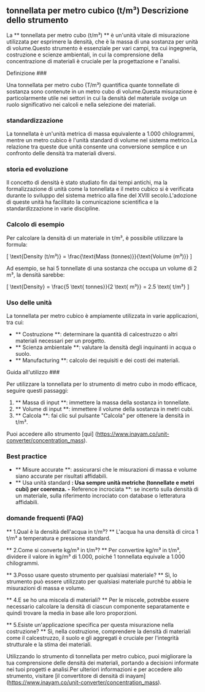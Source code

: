 ## tonnellata per metro cubico (t/m³) Descrizione dello strumento

La ** tonnellata per metro cubo (t/m³) ** è un'unità vitale di misurazione utilizzata per esprimere la densità, che è la massa di una sostanza per unità di volume.Questo strumento è essenziale per vari campi, tra cui ingegneria, costruzione e scienze ambientali, in cui la comprensione della concentrazione di materiali è cruciale per la progettazione e l'analisi.

Definizione ###

Una tonnellata per metro cubo (T/m³) quantifica quante tonnellate di sostanza sono contenute in un metro cubo di volume.Questa misurazione è particolarmente utile nei settori in cui la densità del materiale svolge un ruolo significativo nei calcoli e nella selezione dei materiali.

### standardizzazione

La tonnellata è un'unità metrica di massa equivalente a 1.000 chilogrammi, mentre un metro cubico è l'unità standard di volume nel sistema metrico.La relazione tra queste due unità consente una conversione semplice e un confronto delle densità tra materiali diversi.

### storia ed evoluzione

Il concetto di densità è stato studiato fin dai tempi antichi, ma la formalizzazione di unità come la tonnellata e il metro cubico si è verificata durante lo sviluppo del sistema metrico alla fine del XVIII secolo.L'adozione di queste unità ha facilitato la comunicazione scientifica e la standardizzazione in varie discipline.

### Calcolo di esempio

Per calcolare la densità di un materiale in t/m³, è possibile utilizzare la formula:

\[ \text{Density (t/m³)} = \frac{\text{Mass (tonnes)}}{\text{Volume (m³)}} \]

Ad esempio, se hai 5 tonnellate di una sostanza che occupa un volume di 2 m³, la densità sarebbe:

\[ \text{Density} = \frac{5 \text{ tonnes}}{2 \text{ m³}} = 2.5 \text{ t/m³} \]

### Uso delle unità

La tonnellata per metro cubico è ampiamente utilizzata in varie applicazioni, tra cui:

- ** Costruzione **: determinare la quantità di calcestruzzo o altri materiali necessari per un progetto.
- ** Scienza ambientale **: valutare la densità degli inquinanti in acqua o suolo.
- ** Manufacturing **: calcolo dei requisiti e dei costi dei materiali.

Guida all'utilizzo ###

Per utilizzare la tonnellata per lo strumento di metro cubo in modo efficace, seguire questi passaggi:

1. ** Massa di input **: immettere la massa della sostanza in tonnellate.
2. ** Volume di input **: immettere il volume della sostanza in metri cubi.
3. ** Calcola **: fai clic sul pulsante "Calcola" per ottenere la densità in t/m³.

Puoi accedere allo strumento [qui] (https://www.inayam.co/unit-converter/concentration_mass).

### Best practice

- ** Misure accurate **: assicurarsi che le misurazioni di massa e volume siano accurate per risultati affidabili.
- ** Usa unità standard **: Usa sempre unità metriche (tonnellate e metri cubi) per coerenza.
-** Reference incrociata **: se incerto sulla densità di un materiale, sulla riferimento incrociato con database o letteratura affidabili.

### domande frequenti (FAQ)

** 1.Qual è la densità dell'acqua in t/m³? **
L'acqua ha una densità di circa 1 t/m³ a temperatura e pressione standard.

** 2.Come si converte kg/m³ in t/m³? **
Per convertire kg/m³ in t/m³, dividere il valore in kg/m³ di 1.000, poiché 1 tonnellata equivale a 1.000 chilogrammi.

** 3.Posso usare questo strumento per qualsiasi materiale? **
Sì, lo strumento può essere utilizzato per qualsiasi materiale purché tu abbia le misurazioni di massa e volume.

** 4.E se ho una miscela di materiali? **
Per le miscele, potrebbe essere necessario calcolare la densità di ciascun componente separatamente e quindi trovare la media in base alle loro proporzioni.

** 5.Esiste un'applicazione specifica per questa misurazione nella costruzione? **
Sì, nella costruzione, comprendere la densità di materiali come il calcestruzzo, il suolo e gli aggregati è cruciale per l'integrità strutturale e la stima dei materiali.

Utilizzando lo strumento di tonnellata per metro cubico, puoi migliorare la tua comprensione delle densità dei materiali, portando a decisioni informate nei tuoi progetti e analisi.Per ulteriori informazioni e per accedere allo strumento, visitare [il convertitore di densità di inayam] (https://www.inayam.co/unit-converter/concentration_mass).